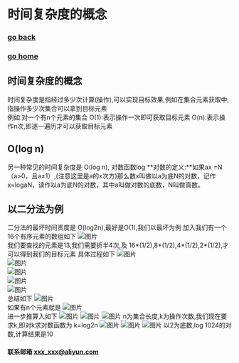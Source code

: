 #  时间复杂度的概念
### [go back](/x2q/algorithm/algorithm)      
### [go home](/x2q)       
## 时间复杂度的概念
时间复杂度是指经过多少次计算(操作),可以实现目标效果,例如在集合元素获取中,指操作多少次集合可以拿到目标元素  
例如:对一个有n个元素的集合
O(1):表示操作一次即可获取目标元素
O(n):表示操作n次,即逐一遍历才可以获取目标元素
## O(log n) 
另一种常见的时间复杂度是 O(log n), 对数函数log
**对数的定义:**如果ax =N（a>0，且a≠1）,(注意这里是a的x次方)那么数x叫做以a为底N的对数，记作x=logaN，读作以a为底N的对数，其中a叫做对数的底数，N叫做真数。
## 以二分法为例
二分法的最坏时间责度是 O(log2n),最好是O(1),我们以最坏为例
加入我们有一个 16个有序元素的数组如下
![图片](/static/img/get1.png)  
我们要查找的元素是13,我们需要折半4次,及 16*(1/2),8*(1/2),4*(1/2),2*(1/2),才可以得到我们的目标元素
具体过程如下
![图片](/static/img/get2.png)  
![图片](/static/img/get3.png)  
![图片](/static/img/get4.png)  
![图片](/static/img/get5.png)  
![图片](/static/img/get6.png)  
总结如下
![图片](/static/img/get7.png)  
如果有n个元素就是
![图片](/static/img/get8.png)  
进一步推算入如下
![图片](/static/img/get9.png)
![图片](/static/img/get10.png)
![图片](/static/img/get11.png)
n为集合长度,k为操作次数,我们现在要求k,即对k求对数函数为  k=log2n
![图片](/static/img/get12.png)
![图片](/static/img/get13.png)
![图片](/static/img/get14.png)
以2为底数,log 1024的对数,计算结果是10
#### 联系邮箱 xxx_xxx@aliyun.com